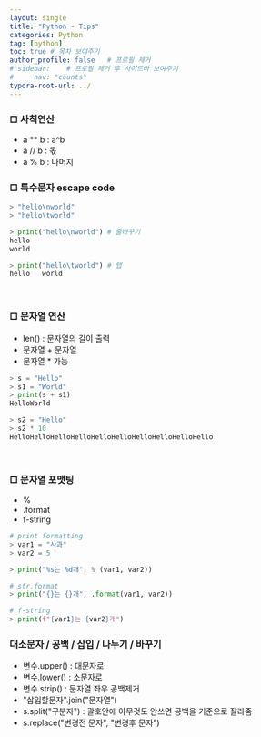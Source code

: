 ```yaml
---
layout: single
title: "Python - Tips"
categories: Python
tag: [python]
toc: true # 목차 보여주기
author_profile: false   # 프로필 제거
# sidebar:    # 프로필 제거 후 사이드바 보여주기
#     nav: "counts"
typora-root-url: ../
---
```


### □ 사칙연산
- a ** b : a^b
- a // b : 몫
- a % b : 나머지 

### □ 특수문자 escape code

```py
> "hello\nworld"
> "hello\tworld"

> print("hello\nworld") # 줄바꾸기
hello
world

> print("hello\tworld") # 탭
hello   world
```

<br>

### □ 문자열 연산
- len() : 문자열의 길이 출력
- 문자열 + 문자열
- 문자열 * 가능

```py
> s = "Hello"
> s1 = "World"
> print(s + s1)
HelloWorld

> s2 = "Hello"
> s2 * 10
HelloHelloHelloHelloHelloHelloHelloHelloHelloHello
```

<br>

### □ 문자열 포맷팅
- %
- .format
- f-string

```py
# print formatting
> var1 = "사과"
> var2 = 5

> print("%s는 %d개", % (var1, var2))

# str.format
> print("{}는 {}개", .format(var1, var2))

# f-string
> print(f"{var1}는 {var2}개")
```

### 대소문자 / 공백 / 삽입 / 나누기 / 바꾸기
- 변수.upper() : 대문자로
- 변수.lower() : 소문자로
- 변수.strip() : 문자열 좌우 공백제거
- "삽입할문자".join("문자열")
- s.split("구분자") : 괄호안에 아무것도 안쓰면 공백을 기준으로 잘라줌
- s.replace("변경전 문자", "변경후 문자")

<br>

